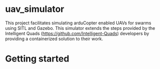 # uav_simulator
This project facilitates simulating arduCopter enabled UAVs for swarms using SITL and Gazebo. This simulator extends the steps provided by the Intelligent Quads (https://github.com/Intelligent-Quads) developers by providing a containerized solution to their work. 

# Getting started
